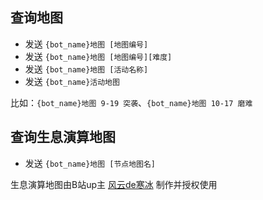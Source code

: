 ## 查询地图

- 发送 `{bot_name}地图 [地图编号]`
- 发送 `{bot_name}地图 [地图编号][难度]`
- 发送 `{bot_name}地图 [活动名称]`
- 发送 `{bot_name}活动地图`

比如：`{bot_name}地图 9-19 突袭`、`{bot_name}地图 10-17 磨难`

## 查询生息演算地图

- 发送 `{bot_name}地图 [节点地图名]`

生息演算地图由B站up主 [风云de寒冰](https://space.bilibili.com/251015631) 制作并授权使用
